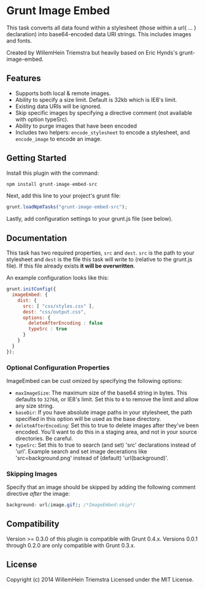 # Grunt Image Embed

This task converts all data found within a stylesheet (those within a url( ... ) declaration) into base64-encoded data URI strings. This includes images and fonts.

Created by WillemHein Triemstra but heavily based on Eric Hynds's grunt-image-embed.

## Features

* Supports both local & remote images.
* Ability to specify a size limit. Default is 32kb which is IE8's limit.
* Existing data URIs will be ignored.
* Skip specific images by specifying a directive comment (not available with option typeSrc).
* Ability to purge images that have been encoded
* Includes two helpers: `encode_stylesheet` to encode a stylesheet, and `encode_image` to encode an image.

## Getting Started

Install this plugin with the command:

```js
npm install grunt-image-embed-src
```

Next, add this line to your project's grunt file:

```js
grunt.loadNpmTasks("grunt-image-embed-src");
```

Lastly, add configuration settings to your grunt.js file (see below).

## Documentation

This task has two required properties, `src` and `dest`. `src` is the path to your stylesheet and `dest` is the file this task will write to (relative to the grunt.js file). If this file already exists **it will be overwritten**.

An example configuration looks like this:

```js
grunt.initConfig({
  imageEmbed: {
    dist: {
      src: [ "css/styles.css" ],
      dest: "css/output.css",
      options: {
        deleteAfterEncoding : false
        typeSrc : true
      }
    }
  }
});
```

### Optional Configuration Properties

ImageEmbed can be cust omized by specifying the following options:

* `maxImageSize`: The maximum size of the base64 string in bytes. This defaults to `32768`, or IE8's limit. Set this to `0` to remove the limit and allow any size string.
* `baseDir`: If you have absolute image paths in your stylesheet, the path specified in this option will be used as the base directory.
* `deleteAfterEncoding`: Set this to true to delete images after they've been encoded. You'll want to do this in a staging area, and not in your source directories.  Be careful.
* `typeSrc`: Set this to true to search (and set) 'src' declarations instead of 'url'. Example search and set image decerations like 'src=background.png' instead of (default) 'url(background)'.

### Skipping Images

Specify that an image should be skipped by adding the following comment directive *after* the image:

```css
background: url(image.gif); /*ImageEmbed:skip*/
```

## Compatibility

Version >= 0.3.0 of this plugin is compatible with Grunt 0.4.x. Versions 0.0.1 through 0.2.0 are only compatible with Grunt 0.3.x.

## License

Copyright (c) 2014 WillemHein Triemstra
Licensed under the MIT License.
